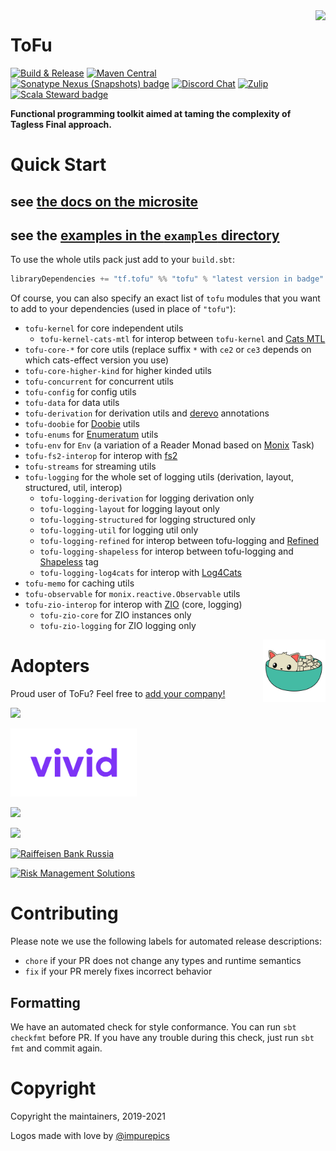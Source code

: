 <img align="right" src="logos/tofu-mascot.png" height="170px" style="padding-left: 20px"/>

# ToFu

[![Build & Release](https://github.com/tofu-tf/tofu/workflows/Scala%20CI/badge.svg)](https://github.com/tofu-tf/tofu/actions?query=workflow%3A%22Scala+CI%22)
[![Maven Central](https://maven-badges.herokuapp.com/maven-central/tf.tofu/tofu-core-ce3_2.13/badge.svg)](https://maven-badges.herokuapp.com/maven-central/tf.tofu/tofu-core-ce3_2.13)
[![Sonatype Nexus (Snapshots) badge](https://img.shields.io/nexus/s/https/oss.sonatype.org/tf.tofu/tofu-core-ce3_2.13.svg)](https://oss.sonatype.org/content/repositories/snapshots/tf/tofu/tofu-core-ce3_2.13/)
[![Discord Chat](https://img.shields.io/discord/657318688025739283.svg)](https://discord.gg/qPD5GGH)
[![Zulip](https://img.shields.io/badge/zulip-join_chat-brightgreen.svg)](https://tofu-tf.zulipchat.com)
[![Scala Steward badge](https://img.shields.io/badge/Scala_Steward-helping-blue.svg?style=flat&logo=data:image/png;base64,iVBORw0KGgoAAAANSUhEUgAAAA4AAAAQCAMAAAARSr4IAAAAVFBMVEUAAACHjojlOy5NWlrKzcYRKjGFjIbp293YycuLa3pYY2LSqql4f3pCUFTgSjNodYRmcXUsPD/NTTbjRS+2jomhgnzNc223cGvZS0HaSD0XLjbaSjElhIr+AAAAAXRSTlMAQObYZgAAAHlJREFUCNdNyosOwyAIhWHAQS1Vt7a77/3fcxxdmv0xwmckutAR1nkm4ggbyEcg/wWmlGLDAA3oL50xi6fk5ffZ3E2E3QfZDCcCN2YtbEWZt+Drc6u6rlqv7Uk0LdKqqr5rk2UCRXOk0vmQKGfc94nOJyQjouF9H/wCc9gECEYfONoAAAAASUVORK5CYII=)](https://scala-steward.org)

**Functional programming toolkit aimed at taming the complexity of Tagless Final approach.** 

# Quick Start

## see [the docs on the microsite](https://tofu-tf.github.io/tofu)

## see the [examples in the `examples` directory](https://github.com/tofu-tf/tofu/tree/master/examples)

To use the whole utils pack just add to your `build.sbt`: 

```scala
libraryDependencies += "tf.tofu" %% "tofu" % "latest version in badge"
```

Of course, you can also specify an exact list of `tofu` modules that you want to add to your dependencies (used in place
of `"tofu"`):

* `tofu-kernel` for core independent utils
  * `tofu-kernel-cats-mtl` for interop between `tofu-kernel` and [Cats MTL](https://github.com/typelevel/cats-mtl)
* `tofu-core-*` for core utils (replace suffix `*` with `ce2` or `ce3` depends on which cats-effect version you use)
* `tofu-core-higher-kind` for higher kinded utils
* `tofu-concurrent` for concurrent utils
* `tofu-config` for config utils
* `tofu-data` for data utils
* `tofu-derivation` for derivation utils and [derevo](https://github.com/tofu-tf/derevo) annotations
* `tofu-doobie` for [Doobie](https://github.com/tpolecat/doobie) utils
* `tofu-enums` for [Enumeratum](https://github.com/lloydmeta/enumeratum) utils
* `tofu-env` for `Env` (a variation of a Reader Monad based on [Monix](https://github.com/monix/monix) Task)
* `tofu-fs2-interop` for interop with [fs2](https://github.com/functional-streams-for-scala/fs2)
* `tofu-streams` for streaming utils
* `tofu-logging` for the whole set of logging utils (derivation, layout, structured, util, interop)
  * `tofu-logging-derivation` for logging derivation only
  * `tofu-logging-layout` for logging layout only
  * `tofu-logging-structured` for logging structured only
  * `tofu-logging-util` for logging util only
  * `tofu-logging-refined` for interop between tofu-logging and [Refined](https://github.com/fthomas/refined) 
  * `tofu-logging-shapeless` for interop between tofu-logging and [Shapeless](https://github.com/milessabin/shapeless) tag
  * `tofu-logging-log4cats` for interop with [Log4Cats](https://github.com/typelevel/log4cats)
* `tofu-memo` for caching utils
* `tofu-observable` for `monix.reactive.Observable` utils
* `tofu-zio-interop` for interop with [ZIO](https://zio.dev) (core, logging)
  * `tofu-zio-core` for ZIO instances only
  * `tofu-zio-logging` for ZIO logging only

<img align="right" src="logos/tofu-logo.png" height="100px" style="padding-left: 5px"/>


# Adopters

Proud user of ToFu? Feel free to [add your company!](https://github.com/tofu-tf/tofu/edit/master/README.md)

<a href="https://tinkoff.ru/"><img width="40%" src="logos/yandex-travel-logo.svg?sanitize=true" /></a>

<a href="https://vivid.money/"><img width="40%" src="logos/vivid.svg?sanitize=true" /></a>

<a href="https://tele2.ru/"><img width="40%" src="logos/tele2-ru-logo.svg?sanitize=true" /></a>

<a href="https://konfy.care/"><img width="40%" src="logos/konfy-logo.svg?sanitize=true" /></a>

<a href="https://www.raiffeisen.ru/en/"><img width="40%" src="logos/raiffeisen-logo.svg?sanitize=true" alt="Raiffeisen Bank Russia"/></a>

<a href="https://www.rms.com/"><img width="15%" src="logos/rms-logo.svg?sanitize=true" alt="Risk Management Solutions" /></a>

# Contributing

Please note we use the following labels for automated release descriptions:
  * `chore` if your PR does not change any types and runtime semantics
  * `fix` if your PR merely fixes incorrect behavior

## Formatting
  We have an automated check for style conformance. You can run `sbt checkfmt` before PR.
  If you have any trouble during this check, just run `sbt fmt` and commit again.
  
# Copyright
Copyright the maintainers, 2019-2021

Logos made with love by [@impurepics](https://twitter.com/impurepics)
